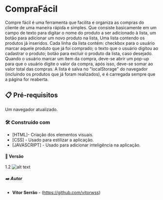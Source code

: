 # CompraFácil

Compre fácil é uma ferramenta que facilita e organiza as compras do cliente de uma maneira rápida e simples. Que consiste basicamente em um campo de texto para digitar o nome do produto a ser adicionado à lista, um botão para adicionar um novo produto na lista, Uma lista contendo os produtos já inseridos.
Cada linha da lista contém: checkbox para o usuário marcar aquele produto que já foi comprado; o texto que o usuário digitou ao cadastrar o produto; botão para excluir o produto da lista, caso desejado. Quando o usuário marcar um item da compra, deve-se abrir um pop-up para que o usuário digite o valor da compra, após isso, deve-se somar ao valor total das compras.
A lista é salva no "localStorage" do navegador (incluindo os produtos que já foram realizados), e é carregada sempre que a página for reaberta.


## 📋 Pré-requisitos

Um navegador atualizado.

### 🛠️ Construído com

- [HTML]- Criação dos elementos visuais.
- [CSS] - Usado para estilizar a aplicação.
- [JAVASCRIPT] - Usado para adicionar inteligência na aplicação.

#### 📌 Versão

1.2
![alt text]([https://github.com/vitorwss/-Projeto-To-do-list/blob/main/tela1.JPG])


##### ✒️ Autor

- **Vitor Serrão** - (https://github.com/vitorwss)
